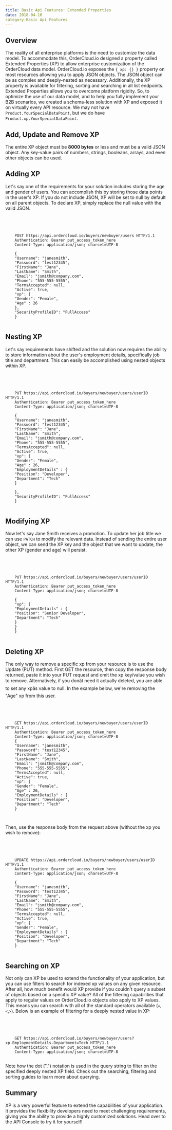 ```yaml
---
title: Basic Api Features: Extended Properties
date: 2018-04-16
category:Basic Api Features
---
```







## Overview





The reality of all enterprise platforms is the need to customize the data
model. To accommodate this, OrderCloud.io designed a property called Extended
Properties (XP) to allow enterprise customization of the OrderCloud data
model. OrderCloud.io exposes the `{ xp: {} }` property on most resources
allowing you to apply JSON objects. The JSON object can be as complex and
deeply-nested as necessary. Additionally, the XP property is available for
filtering, sorting and searching in all list endpoints. Extended Properties
allows you to overcome platform rigidity. So, to optimize the use of our data
model, and to help you fully implement your B2B scenarios, we created a
schema-less solution with XP and exposed it on virtually every API resource.
We may not have `Product.YourSpecialDataPoint`, but we do have
`Product.xp.YourSpecialDataPoint`.









## Add, Update and Remove XP





The entire XP object must be **8000 bytes** or less and must be a valid JSON
object. Any key-value pairs of numbers, strings, booleans, arrays, and even
other objects can be used.









## Adding XP





Let's say one of the requirements for your solution includes storing the age
and gender of users. You can accomplish this by storing those data points in
the user's XP. If you do not include JSON, XP will be set to null by default
on all parent objects. To declare XP, simply replace the null value with the
valid JSON.



```


    
    
    POST https://api.ordercloud.io/buyers/newbuyer/users HTTP/1.1
    Authentication: Bearer put_access_token_here
    Content-Type: application/json; charset=UTF-8
    
    {
    "Username": "janesmith",
    "Password": "test12345",
    "FirstName": "Jane",
    "LastName": "Smith",
    "Email": "jsmith@company.com",
    "Phone": "555-555-5555",
    "TermsAccepted": null,
    "Active": true,
    "xp": {
    "Gender": "Female",
    "Age" : 26
    },
    "SecurityProfileID": "FullAccess"
    }
    

```









## Nesting XP





Let's say requirements have shifted and the solution now requires the ability
to store information about the user's employment details, specifically job
title and department. This can easily be accomplished using nested objects
within XP.



```


    
    
    PUT https://api.ordercloud.io/buyers/newbuyer/users/userID HTTP/1.1
    Authentication: Bearer put_access_token_here
    Content-Type: application/json; charset=UTF-8
    
    {
    "Username": "janesmith",
    "Password": "test12345",
    "FirstName": "Jane",
    "LastName": "Smith",
    "Email": "jsmith@company.com",
    "Phone": "555-555-5555",
    "TermsAccepted": null,
    "Active": true,
    "xp": {
    "Gender": "Female",
    "Age" : 26,
    "EmploymentDetails" : {
    "Position": "Developer",
    "Department": "Tech"
    }
    
    },
    "SecurityProfileID": "FullAccess"
    }
    

```









## Modifying XP





Now let's say Jane Smith receives a promotion. To update her job title we can
use `PATCH` to modify the relevant data. Instead of sending the entire user
object, we can send the XP key and the object that we want to update, the
other XP (gender and age) will persist.



```


    
    
    PUT https://api.ordercloud.io/buyers/newbuyer/users/userID HTTP/1.1
    Authentication: Bearer put_access_token_here
    Content-Type: application/json; charset=UTF-8
    
    {
    "xp": {
    "EmploymentDetails" : {
    "Position": "Senior Developer",
    "Department": "Tech"
    }
    }
    }
    

```









## Deleting XP





The only way to remove a specific xp from your resource is to use the Update
(PUT) method. First GET the resource, then copy the response body returned,
paste it into your PUT request and omit the xp key/value you wish to remove.
Alternatively, if you donât need it actually deleted, you are able to set
any xpâs value to null. In the example below, we're removing the "Age" xp
from this user.



```


    
    
    GET https://api.ordercloud.io/buyers/newbuyer/users/userID HTTP/1.1
    Authentication: Bearer put_access_token_here
    Content-Type: application/json; charset=UTF-8
    {
    "Username": "janesmith",
    "Password": "test12345",
    "FirstName": "Jane",
    "LastName": "Smith",
    "Email": "jsmith@company.com",
    "Phone": "555-555-5555",
    "TermsAccepted": null,
    "Active": true,
    "xp": {
    "Gender": "Female",
    "Age" : 26,
    "EmploymentDetails" : {
    "Position": "Developer",
    "Department": "Tech"
    }
    
    

```





Then, use the response body from the request above (without the xp you wish to
remove):



```


    
    
    UPDATE https://api.ordercloud.io/buyers/newbuyer/users/userID HTTP/1.1
    Authentication: Bearer put_access_token_here
    Content-Type: application/json; charset=UTF-8 
    
    {
    "Username": "janesmith",
    "Password": "test12345",
    "FirstName": "Jane",
    "LastName": "Smith",
    "Email": "jsmith@company.com",
    "Phone": "555-555-5555",
    "TermsAccepted": null,
    "Active": true,
    "xp": {
    "Gender": "Female",
    "EmploymentDetails" : {
    "Position": "Developer",
    "Department": "Tech"
    }
    

```









## Searching on XP





Not only can XP be used to extend the functionality of your application, but
you can use filters to search for indexed xp values on any given resource.
After all, how much benefit would XP provide if you couldn't query a subset of
objects based on a specific XP value? All of the filtering capabilities that
apply to regular values on OrderCloud.io objects also apply to XP values. This
means you can search with all of the standard operators available
(`=`,`<`,`>`). Below is an example of filtering for a deeply nested value in
XP:



```


    
    
    GET https://api.ordercloud.io/buyers/newbuyer/users?xp.EmploymentDetails.Department=Tech HTTP/1.1
    Authentication: Bearer put_access_token_here
    Content-Type: application/json; charset=UTF-8
    

```





Note how the dot (".") notation is used in the query string to filter on the
specified deeply nested XP field. Check out the searching, filtering and
sorting guides to learn more about querying.













## Summary





XP is a very powerful feature to extend the capabilities of your application.
It provides the flexibility developers need to meet challenging requirements,
giving you the ability to provide a highly customized solutions. Head over to
the API Console to try it for yourself!





